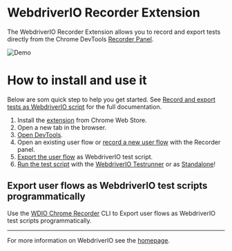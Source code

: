 # WebdriverIO Recorder Extension

The WebdriverIO Recorder Extension allows you to record and export tests directly from the Chrome DevTools [Recorder Panel](https://goo.gle/devtools-recorder).

![Demo](.github/assets/demo.png)

# How to install and use it

Below are som quick step to help you get started. See [Record and export tests as WebdriverIO script](https://webdriver.io/docs/record) for the full documentation.

1. Install the [extension]([https://webdriver.io](https://chrome.google.com/webstore/detail/webdriverio-chrome-record/pllimkccefnbmghgcikpjkmmcadeddfn)) from Chrome Web Store. 
2. Open a new tab in the browser.
3. [Open DevTools](https://developer.chrome.com/docs/devtools/open/).
4. Open an existing user flow or [record a new user flow](https://goo.gle/devtools-recorder) with the Recorder panel.
5. [Export the user flow](https://developer.chrome.com/docs/devtools/recorder/reference/#export-flows) as WebdriverIO test script. 
6. [Run the test script](https://webdriver.io/docs/clioptions) with the [WebdriverIO Testrunner](https://webdriver.io/docs/setuptypes#the-wdio-testrunner) or as [Standalone](https://webdriver.io/docs/setuptypes#standalone-mode)!

## Export user flows as WebdriverIO test scripts programmatically

Use the [WDIO Chrome Recorder](https://github.com/webdriverio/chrome-recorder) CLI to Export user flows as WebdriverIO test scripts programmatically.

---

For more information on WebdriverIO see the [homepage](https://webdriver.io).

